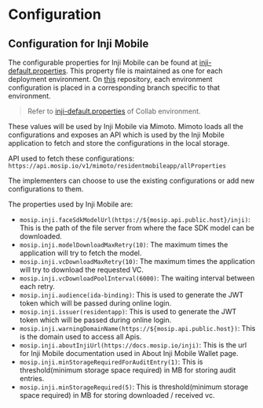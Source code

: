 # Configuration

## Configuration for Inji Mobile

The configurable properties for Inji Mobile can be found at [inji-default.properties](https://github.com/mosip/mosip-config/blob/qa-inji/inji-default.properties). This property file is maintained as one for each deployment environment. On [this](https://github.com/mosip/mosip-config) repository, each environment configuration is placed in a corresponding branch specific to that environment.

> Refer to [inji-default.properties](https://github.com/mosip/mosip-config/blob/collab/inji-default.properties) of Collab environment.

These values will be used by Inji Mobile via Mimoto. Mimoto loads all the configurations and exposes an API which is used by the Inji Mobile application to fetch and store the configurations in the local storage.

API used to fetch these configurations: `https://api.mosip.io/v1/mimoto/residentmobileapp/allProperties`

The implementers can choose to use the existing configurations or add new configurations to them.

The properties used by Inji Mobile are:

* `mosip.inji.faceSdkModelUrl(https://${mosip.api.public.host}/inji)`: This is the path of the file server from where the face SDK model can be downloaded.
* `mosip.inji.modelDownloadMaxRetry(10)`: The maximum times the application will try to fetch the model.
* `mosip.inji.vcDownloadMaxRetry(10)`: The maximum times the application will try to download the requested VC.
* `mosip.inji.vcDownloadPoolInterval(6000)`: The waiting interval between each retry.
* `mosip.inji.audience(ida-binding)`: This is used to generate the JWT token which will be passed during online login.
* `mosip.inji.issuer(residentapp)`: This is used to generate the JWT token which will be passed during online login.
* `mosip.inji.warningDomainName(https://${mosip.api.public.host})`: This is the domain used to access all Apis.
* `mosip.inji.aboutInjiUrl(https://docs.mosip.io/inji)`: This is the url for Inji Mobile documentation used in About Inji Mobile Wallet page.
* `mosip.inji.minStorageRequiredForAuditEntry(1)`: This is threshold(minimum storage space required) in MB for storing audit entries.
* `mosip.inji.minStorageRequired(5)`: This is threshold(minimum storage space required) in MB for storing downloaded / received vc.
